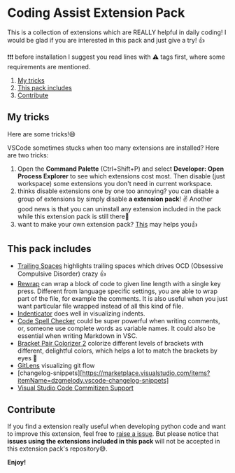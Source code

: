 # Coding Assist Extension Pack

This is a collection of extensions which are REALLY helpful in daily coding! I
would be glad if you are interested in this pack and just give a try! 👍

❗️❗️❗️ before installation I suggest you read lines with ⚠️ tags first, where some requirements are mentioned.

1. [My tricks](#My-tricks)
2. [This pack includes](#This-pack-includes)
3. [Contribute](#Contribute)

## My tricks

Here are some tricks!😄

VSCode sometimes stucks when too many extensions are installed? Here are two
tricks:

1. Open the **Command Palette** (Ctrl+Shift+P) and select **Developer: Open
   Process Explorer** to see which extensions cost most. Then disable (just
   workspace) some extensions you don't need in current workspace.
2. thinks disable extensions one by one too annoying? you can disable a group
   of extensions by simply disable **a extension pack**! ✌️ Another good news is
   that you can uninstall any extension included in the pack while this extension
   pack is still there🎊
3. want to make your own extension pack? [This](https://code.visualstudio.com/blogs/2017/03/07/extension-pack-roundup)
   may helps you👍

## This pack includes

- [Trailing Spaces](https://marketplace.visualstudio.com/items?itemName=shardulm94.trailing-spaces) highlights trailing spaces which drives OCD
  (Obsessive Compulsive Disorder) crazy 👍
- [Rewrap](https://marketplace.visualstudio.com/items?itemName=stkb.rewrap) can
  wrap a block of code to given line length with a single key press. Different
  from language specific settings, you are able to wrap part of the file, for
  example the comments. It is also useful when you just want particular file
  wrapped instead of all this kind of file.
- [Indenticator](https://marketplace.visualstudio.com/items?itemName=SirTori.indenticator) does well in visualizing indents.
- [Code Spell Checker](https://marketplace.visualstudio.com/items?itemName=streetsidesoftware.code-spell-checker) could be super powerful when
  writing comments, or, someone use complete words as variable names. It could
  also be essential when writing Markdown in VSC.
- [Bracket Pair Colorizer 2](https://marketplace.visualstudio.com/items?itemName=CoenraadS.bracket-pair-colorizer-2) colorize different levels of brackets
  with different, delightful colors, which helps a lot to match the brackets by
  eyes 👀
- [GitLens](https://marketplace.visualstudio.com/items?itemName=eamodio.gitlenshttps://gitlens.amod.io/)
  visualizing git flow
- [changelog-snippets][https://marketplace.visualstudio.com/items?itemName=dzgmelody.vscode-changelog-snippets]
- [Visual Studio Code Commitizen Support](https://marketplace.visualstudio.com/items?itemName=KnisterPeter.vscode-commitizen)

## Contribute

If you find a extension really useful when developing python code and want to
improve this extension, feel free to [raise a issue](https://github.com/LeoJhonSong/Coding-Assist-Extension-Pack/issues).
But please notice that **issues using the extensions included in this pack**
will not be accepted in this extension pack's repository😅.

**Enjoy!**
